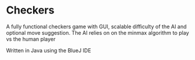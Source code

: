 # Checkers
A fully functional checkers game with GUI, scalable difficulty of the AI and optional move suggestion. The AI relies on on the minmax algorithm to play vs the human player

Written in Java using the BlueJ IDE
